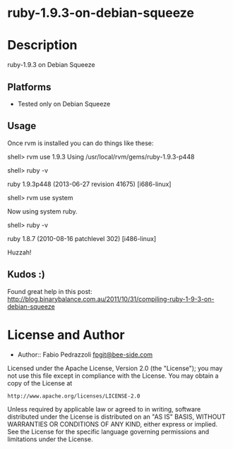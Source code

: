 ruby-1.9.3-on-debian-squeeze
============================

Description
===========

ruby-1.9.3 on Debian Squeeze 

## Platforms

* Tested only on Debian Squeeze

## Usage

Once rvm is installed you can do things like these:

shell> rvm use 1.9.3
Using /usr/local/rvm/gems/ruby-1.9.3-p448

shell> ruby -v

ruby 1.9.3p448 (2013-06-27 revision 41675) [i686-linux]

shell> rvm use system

Now using system ruby.

shell> ruby -v

ruby 1.8.7 (2010-08-16 patchlevel 302) [i486-linux]

Huzzah!

## Kudos :)

Found great help in this post: 
http://blog.binarybalance.com.au/2011/10/31/compiling-ruby-1-9-3-on-debian-squeeze



License and Author
==================

- Author:: Fabio Pedrazzoli <fpgit@bee-side.com>

Licensed under the Apache License, Version 2.0 (the "License");
you may not use this file except in compliance with the License.
You may obtain a copy of the License at

    http://www.apache.org/licenses/LICENSE-2.0

Unless required by applicable law or agreed to in writing, software
distributed under the License is distributed on an "AS IS" BASIS,
WITHOUT WARRANTIES OR CONDITIONS OF ANY KIND, either express or implied.
See the License for the specific language governing permissions and
limitations under the License.

